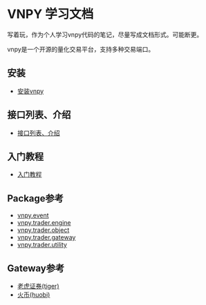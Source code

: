 # VNPY 学习文档
写着玩，作为个人学习vnpy代码的笔记，尽量写成文档形式。可能断更。

vnpy是一个开源的量化交易平台，支持多种交易端口。

## 安装
- [安装vnpy](install.md)

## 接口列表、介绍
- [接口列表、介绍](gateway.md)

## 入门教程
- [入门教程](tutorial.md)

## Package参考
- [vnpy.event](package_reference/event.md)
- [vnpy.trader.engine](package_reference/trader_engine.md)
- [vnpy.trader.object](package_reference/trader_object.md)
- [vnpy.trader.gateway](package_reference/trader_gateway.md)
- [vnpy.trader.utility](package_reference/trader_utility.md)

## Gateway参考
- [老虎证券(tiger)](gateway_reference/tiger.md)
- [火币(huobi)](gateway_reference/huobi.md)


